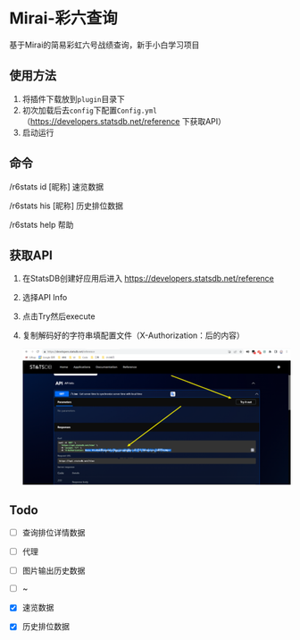 # Mirai-彩六查询
基于Mirai的简易彩虹六号战绩查询，新手小白学习项目

## 使用方法

1. 将插件下载放到`plugin`目录下
2. 初次加载后去`config`下配置`Config.yml`（https://developers.statsdb.net/reference 下获取API）
3. 启动运行

## 命令

/r6stats id [昵称] 速览数据

/r6stats his [昵称] 历史排位数据

/r6stats help 帮助

## 获取API
1. 在StatsDB创建好应用后进入 https://developers.statsdb.net/reference

2. 选择API Info

3. 点击Try然后execute

4. 复制解码好的字符串填配置文件（X-Authorization：后的内容）

   ![getapi](https://github.com/Liyulive/imagebed/blob/main/getapi.png)

## Todo

- [ ] 查询排位详情数据
- [ ] 代理
- [ ] 图片输出历史数据
- [ ] ~
- [x] 速览数据
- [x] 历史排位数据


